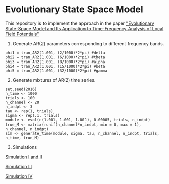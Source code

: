 # Evolutionary State Space Model
This repository is to implement the approach in the paper ["Evolutionary State-Space Model and Its Application to Time-Frequency Analysis of Local Field Potentials"](http://www3.stat.sinica.edu.tw/preprint/SS-2017-0420_Preprint.pdf)

1. Generate AR(2) parameters corresponding to different frequency bands.

```
phi1 = tran_AR2(1.001, (2/1000)*2*pi) #delta
phi2 = tran_AR2(1.001, (6/1000)*2*pi) #theta
phi3 = tran_AR2(1.001, (8/1000)*2*pi) #alpha
phi4 = tran_AR2(1.001, (15/1000)*2*pi) #beta
phi5 = tran_AR2(1.001, (32/1000)*2*pi) #gamma 
```

2. Generate mixtures of AR(2) time series.

```
set.seed(2016)
n_time <- 1000
trials <- 100
n_channel <- 20
n_indpt <- 3
tau <- rep(1, trials)
sigma <- rep(.1, trials)
module <- evol(c(1.001, 1.001, 1.001), 0.00005, trials, n_indpt)
true_M <- matrix(runif(n_channel*n_indpt, min = 0, max = 1), n_channel, n_indpt)
sim <- generate_time(module, sigma, tau, n_channel, n_indpt, trials, n_time, true_M)
```

3. Simulations 

[Simulation I and II](https://github.com/XuGaoUCI/Evolutionary-State-Space-Model/blob/master/Rcode_Simulation1_2_modified.R)

[Simulation III](https://github.com/XuGaoUCI/Evolutionary-State-Space-Model/blob/master/Rcode_Simulation3.R)

[Simulation IV](https://github.com/XuGaoUCI/Evolutionary-State-Space-Model/blob/master/Rcode_Simulation4.R)
